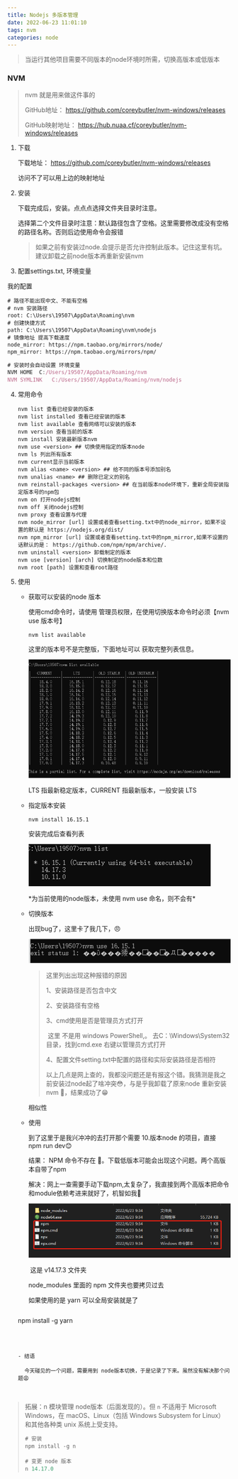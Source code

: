 ```yaml
---
title: Nodejs 多版本管理
date: 2022-06-23 11:01:10
tags: nvm
categories: node
---
```


> 当运行其他项目需要不同版本的node环境时所需，切换高版本或低版本

### NVM

> nvm 就是用来做这件事的
>
> GitHub地址： https://github.com/coreybutler/nvm-windows/releases
>
> GitHub映射地址： https://hub.nuaa.cf/coreybutler/nvm-windows/releases

<!--more-->

1. 下载

	下载地址： https://github.com/coreybutler/nvm-windows/releases

	访问不了可以用上边的映射地址

2. 安装

	下载完成后，安装。点点点选择文件夹目录时注意。

	选择第二个文件目录时注意：默认路径包含了空格。这里需要修改成没有空格的路径名称。否则后边使用命令会报错

	> 如果之前有安装过node.会提示是否允许控制此版本。记住这里有坑。建议卸载之前node版本再重新安装nvm

	

3. 配置settings.txt, 环境变量

  我的配置

  ```
  # 路径不能出现中文、不能有空格
  # nvm 安装路径
  root: C:\Users\19507\AppData\Roaming\nvm
  # 创建快捷方式
  path: C:\Users\19507\AppData\Roaming\nvm\nodejs
  # 镜像地址 提高下载速度
  node_mirror: https://npm.taobao.org/mirrors/node/ 
  npm_mirror: https://npm.taobao.org/mirrors/npm/
  ```

  ```js
  # 安装时会自动设置 环境变量
  NVM HOME	C:/Users/19507/AppData/Roaming/nvm
  NVM SYMLINK	C:/Users/19507/AppData/Roaming/nvm/nodejs
  ```

  

4. 常用命令

	```
	nvm list 查看已经安装的版本
	nvm list installed 查看已经安装的版本
	nvm list available 查看网络可以安装的版本
	nvm version 查看当前的版本
	nvm install 安装最新版本nvm
	nvm use <version> ## 切换使用指定的版本node
	nvm ls 列出所有版本
	nvm current显示当前版本
	nvm alias <name> <version> ## 给不同的版本号添加别名
	nvm unalias <name> ## 删除已定义的别名
	nvm reinstall-packages <version> ## 在当前版本node环境下，重新全局安装指定版本号的npm包
	nvm on 打开nodejs控制
	nvm off 关闭nodejs控制
	nvm proxy 查看设置与代理
	nvm node_mirror [url] 设置或者查看setting.txt中的node_mirror，如果不设置的默认是 https://nodejs.org/dist/
	nvm npm_mirror [url] 设置或者查看setting.txt中的npm_mirror,如果不设置的话默认的是： https://github.com/npm/npm/archive/.
	nvm uninstall <version> 卸载制定的版本
	nvm use [version] [arch] 切换制定的node版本和位数
	nvm root [path] 设置和查看root路径
	```

	

5. 使用

	- 获取可以安装的node 版本

		使用cmd命令时，请使用 管理员权限，在使用切换版本命令时必须【nvm use 版本号】

		```
		nvm list available
		```

		这里的版本号不是完整版，下面地址可以 获取完整列表信息。

		![image-20220623103119537](https://raw.githubusercontent.com/wyf195075595/images/main/blog/image-20220623103119537.png)

		LTS 指最新稳定版本，CURRENT 指最新版本，一般安装 LTS

	- 指定版本安装

		```
		nvm install 16.15.1
		```

		安装完成后查看列表

		![image-20220623103553171](https://raw.githubusercontent.com/wyf195075595/images/main/blog/image-20220623103553171.png)

		

		\*为当前使用的node版本，未使用 nvm use 命名，则不会有\*

		

	- 切换版本

		出现bug了，这里卡了我几下，😠

		![image-20220623103841133](https://raw.githubusercontent.com/wyf195075595/images/main/blog/image-20220623103841133.png)

		> 这里列出出现这种报错的原因
		>
		> 1、安装路径是否包含中文
		>
		> 2、安装路径有空格
		>
		> 3、cmd使用是否是管理员方式打开
		>
		> ​	这里 不是用 windows PowerShell,。 去C：\Windows\System32目录，找到cmd.exe 右键以管理员方式打开
		>
		> 4、配置文件setting.txt中配置的路径和实际安装路径是否相符
		>
		> 以上几点是网上查的，我都没问题还是有报这个错。我猜测是我之前安装过node起了啥冲突😳，与是乎我卸载了原来node 重新安装nvm 🤨，结果成功了😁

		相似性

		

	- 使用

	  到了这里于是我兴冲冲的去打开那个需要 10.版本node 的项目，直接 npm run dev😊

	  结果： NPM 命令不存在 🤮。下载低版本可能会出现这个问题。两个高版本自带了npm

	  解决：网上一查需要手动下载npm,太复杂了，我直接到两个高版本把命令和module依赖考进来就好了，机智如我🤤

	  ![image-20220623105452303](https://raw.githubusercontent.com/wyf195075595/images/main/blog/image-20220623105452303.png)

	  ​				这是 v14.17.3 文件夹

	  node_modules 里面的 npm 文件夹也要拷贝过去

	  

	  如果使用的是 yarn 可以全局安装就是了

	  ```
    npm install -g yarn
	  ```
	
	  
	
	- 结语
	
		今天碰见的一个问题，需要用到 node版本切换，于是记录了下来。虽然没有解决那个问题😩
	
	

> 拓展：n 模块管理 node版本（后面发现的）。但 `n` 不适用于 Microsoft Windows，在 macOS、Linux（包括 Windows Subsystem for Linux）和其他各种类 unix 系统上受支持。
>
> ```js
> # 安装
> npm install -g n
> 
> # 变更 node 版本
> n 14.17.0
> ```
>
> 

